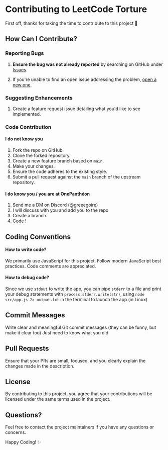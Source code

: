 # Contributing to LeetCode Torture

First off, thanks for taking the time to contribute to this project 🥳

## How Can I Contribute?

### Reporting Bugs

1. **Ensure the bug was not already reported** by searching on GitHub under [Issues](https://github.com/The-CodingSloth/haha-funny-leetcode-extension/issues).

2. If you're unable to find an open issue addressing the problem, [open a new one](https://github.com/The-CodingSloth/haha-funny-leetcode-extension/issues/new).

### Suggesting Enhancements

1. Create a feature request issue detailing what you'd like to see implemented.

### Code Contribution

#### I do not know you

1. Fork the repo on GitHub.
2. Clone the forked repository.
3. Create a new feature branch based on `main`.
4. Make your changes.
5. Ensure the code adheres to the existing style.
6. Submit a pull request against the `main` branch of the upstream repository.

#### I do know you / you are at OnePanthéon

1. Send me a DM on Discord (@greeegoire)
2. I will discuss with you and add you to the repo
3. Create a branch
4. Code !

## Coding Conventions

#### How to write code?

We primarily use JavaScript for this project.
Follow modern JavaScript best practices.
Code comments are appreciated.

#### How to debug code?

Since we use `stdout` to write the app, you can pipe `stderr` to a file and print your debug statements with `process.stderr.write(str)`, using `node src/app.js 2> output.txt` in the terminal to launch the app (in Linux)

## Commit Messages

Write clear and meaningful Git commit messages (they can be funny, but make it clear too)
Just need to know what you did

## Pull Requests

Ensure that your PRs are small, focused, and you clearly explain the changes made in the description.

## License

By contributing to this project, you agree that your contributions will be licensed under the same terms used in the project.

## Questions?

Feel free to contact the project maintainers if you have any questions or concerns.

Happy Coding! ✨